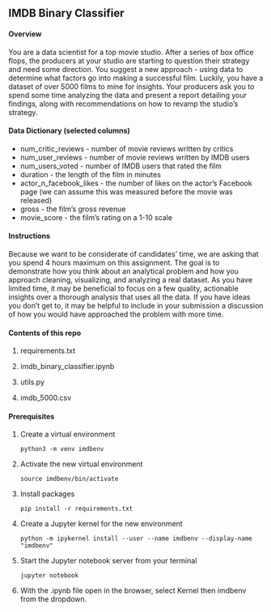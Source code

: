 ## IMDB Binary Classifier 

#### Overview
You are a data scientist for a top movie studio. After a series of box office flops, the producers at your studio are starting to question their strategy and need some direction. You suggest a new approach - using data to determine what factors go into making a successful film. Luckily, you have a dataset of over 5000 films to mine for insights. Your producers ask you to spend some time analyzing the data and present a report detailing your findings, along with recommendations on how to revamp the studio’s strategy.

#### Data Dictionary (selected columns)

* num_critic_reviews - number of movie reviews written by critics
* num_user_reviews - number of movie reviews written by IMDB users
* num_users_voted - number of IMDB users that rated the film
* duration - the length of the film in minutes
* actor_n_facebook_likes - the number of likes on the actor’s Facebook page (we can assume this was measured before the movie was released)
* gross - the film’s gross revenue
* movie_score - the film’s rating on a 1-10 scale


#### Instructions
Because we want to be considerate of candidates’ time, we are asking that you spend 4 hours maximum on this assignment. The goal is to demonstrate how you think about an analytical problem and how you approach cleaning, visualizing, and analyzing a real dataset. As you have limited time, it may be beneficial to focus on a few quality, actionable insights over a thorough analysis that uses all the data. If you have ideas you don’t get to, it may be helpful to include in your submission a discussion of how you would have approached the problem with more time.

#### Contents of this repo
1. requirements.txt 
    
2. imdb_binary_classifier.ipynb
    
3. utils.py

4. imdb_5000.csv 

    
#### Prerequisites 

1. Create a virtual environment

    `python3 -m venv imdbenv`

2. Activate the new virtual environment

    `source imdbenv/bin/activate`
    
3. Install packages 

    `pip install -r requirements.txt`

3. Create a Jupyter kernel for the new environment

    `python -m ipykernel install --user --name imdbenv --display-name "imdbenv"`

4. Start the Jupyter notebook server from your terminal 

    `jupyter notebook`

5. With the .ipynb file open in the browser, select Kernel then imdbenv from the dropdown.
